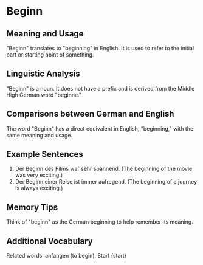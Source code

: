 # Beginn
## Meaning and Usage
"Beginn" translates to "beginning" in English. It is used to refer to the initial part or starting point of something.

## Linguistic Analysis
"Beginn" is a noun. It does not have a prefix and is derived from the Middle High German word "beginne."

## Comparisons between German and English
The word "Beginn" has a direct equivalent in English, "beginning," with the same meaning and usage.

## Example Sentences
1. Der Beginn des Films war sehr spannend. (The beginning of the movie was very exciting.)
2. Der Beginn einer Reise ist immer aufregend. (The beginning of a journey is always exciting.)

## Memory Tips
Think of "beginn" as the German beginning to help remember its meaning.

## Additional Vocabulary
Related words: anfangen (to begin), Start (start)